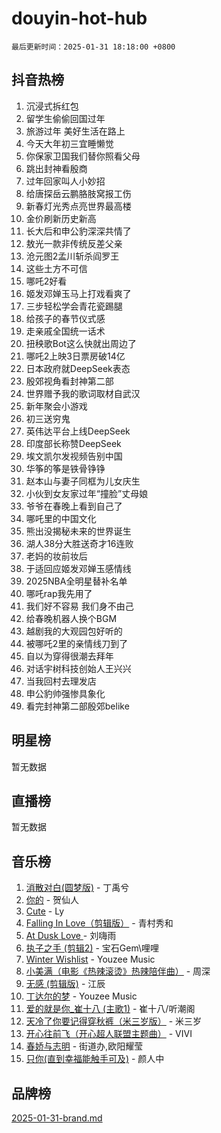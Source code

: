 # douyin-hot-hub

`最后更新时间：2025-01-31 18:18:00 +0800`

## 抖音热榜

1. 沉浸式拆红包
1. 留学生偷偷回国过年
1. 旅游过年 美好生活在路上
1. 今天大年初三宜睡懒觉
1. 你保家卫国我们替你照看父母
1. 跳出封神看殷商
1. 过年回家叫人小妙招
1. 给唐探岳云鹏胳肢窝报工伤
1. 新春灯光秀点亮世界最高楼
1. 金价刷新历史新高
1. 长大后和申公豹深深共情了
1. 敖光一款非传统反差父亲
1. 沧元图2孟川斩杀阎罗王
1. 这些土方不可信
1. 哪吒2好看
1. 姬发邓婵玉马上打戏看爽了
1. 三步轻松学会青花瓷踢腿
1. 给孩子的春节仪式感
1. 走亲戚全国统一话术
1. 扭秧歌Bot这么快就出周边了
1. 哪吒2上映3日票房破14亿
1. 日本政府就DeepSeek表态
1. 殷郊视角看封神第二部
1. 世界赠予我的歌词取材自武汉
1. 新年聚会小游戏
1. 初三送穷鬼
1. 英伟达平台上线DeepSeek
1. 印度部长称赞DeepSeek
1. 埃文凯尔发视频告别中国
1. 华筝的筝是铁骨铮铮
1. 赵本山与妻子同框为儿女庆生
1. 小伙到女友家过年“撞脸”丈母娘
1. 爷爷在春晚上看到自己了
1. 哪吒里的中国文化
1. 熊出没揭秘未来的世界诞生
1. 湖人38分大胜送奇才16连败
1. 老妈的妆前妆后
1. 于适回应姬发邓婵玉感情线
1. 2025NBA全明星替补名单
1. 哪吒rap我先用了
1. 我们好不容易 我们身不由己
1. 给春晚机器人换个BGM
1. 越剧我的大观园包好听的
1. 被哪吒2里的亲情线刀到了
1. 自以为穿得很潮去拜年
1. 对话宇树科技创始人王兴兴
1. 当我回村去理发店
1. 申公豹帅强惨具象化
1. 看完封神第二部殷郊belike

## 明星榜

暂无数据

## 直播榜

暂无数据

## 音乐榜

1. [消散对白(圆梦版)](https://sf5-hl-cdn-tos.douyinstatic.com/obj/tos-cn-ve-2774/og4jB5I5IizzoZVAAAzWgBMAsMDWoArfwBOiFs) - 丁禹兮
1. [你的](https://sf5-hl-cdn-tos.douyinstatic.com/obj/tos-cn-ve-2774/oYuIeKf42jB7sEV6B2upMdpYAgfrQWj0FeRegh) - 贺仙人
1. [Cute](https://sf5-hl-cdn-tos.douyinstatic.com/obj/tos-cn-ve-2774/o4IbIzHWKAAB4wsS5qMBRiiAlEBGTpQRNfFvuo) - Ly
1. [Falling In Love（剪辑版）](https://sf5-hl-cdn-tos.douyinstatic.com/obj/tos-cn-ve-2774/o8ajpA8zzgBPahbBIO8AcKGBLJezFCRd1wfP9f) - 青村秀和
1. [ At Dusk  Love ](https://sf5-hl-cdn-tos.douyinstatic.com/obj/tos-cn-ve-2774/o8CrpCf5CaYgI4ZrtQgMQAFEfuGqNnRSDQAPBc) - 刘嗨雨
1. [执子之手 (剪辑2)](https://sf5-hl-cdn-tos.douyinstatic.com/obj/tos-cn-ve-2774/oUoZLQjCc31XzqsBnBQUNgeKtYPBcgbFDwtfcu) - 宝石Gem\哩哩
1. [Winter Wishlist](https://sf5-hl-cdn-tos.douyinstatic.com/obj/tos-cn-ve-2774/oIIgUOeamCFCVAzxN6MFRLIBlLGpUqQxeeHrLE) - Youzee Music
1. [小美满（电影《热辣滚烫》热辣陪伴曲）](https://sf5-hl-cdn-tos.douyinstatic.com/obj/tos-cn-ve-2774/o0GAn2lSgfZIDUgtevCGDQYnFg4CwnrBaxbTZL) - 周深
1. [无感 (剪辑版)](https://sf5-hl-cdn-tos.douyinstatic.com/obj/tos-cn-ve-2774/o0eIsUzJBDlQaQFC5OFlgbMEZC1TFYBftOBn6p) - 江辰
1. [丁达尔的梦](https://sf5-hl-cdn-tos.douyinstatic.com/obj/tos-cn-ve-2774/oMU3WirUZBVQkAC9ccG5P2IQirziZM2RTInUY) - Youzee Music
1. [爱的就是你_崔十八 (主歌1)](https://sf5-hl-cdn-tos.douyinstatic.com/obj/tos-cn-ve-2774/oI5BO5DhFZ6UTcNCnZaOCBLtZ7WIMQGfgnXf5E) - 崔十八/听潮阁
1. [天冷了你要记得穿秋裤（米三岁版）](https://sf5-hl-cdn-tos.douyinstatic.com/obj/tos-cn-ve-2774/oQlIwVIDWiZ6BQilAorS7MA0AgCkQDvcZAdm1) - 米三岁
1. [开心往前飞（开心超人联盟主题曲）](https://sf5-hl-cdn-tos.douyinstatic.com/obj/tos-cn-ve-2774/9d8fb7c82cf1421fb93a9fe925275e0a) - VIVI
1. [春娇与志明](https://sf5-hl-cdn-tos.douyinstatic.com/obj/tos-cn-ve-2774/e530d8fceb7044b39707d7f9ff54add1) - 街道办,欧阳耀莹
1. [只你(直到幸福能触手可及)](https://sf5-hl-cdn-tos.douyinstatic.com/obj/tos-cn-ve-2774/o0lBkRDzFTeaVSUz3ZZSCBVtZ5DIMQGfgmEAuE) - 颜人中

## 品牌榜

[2025-01-31-brand.md](2025-01-31-brand.md)
